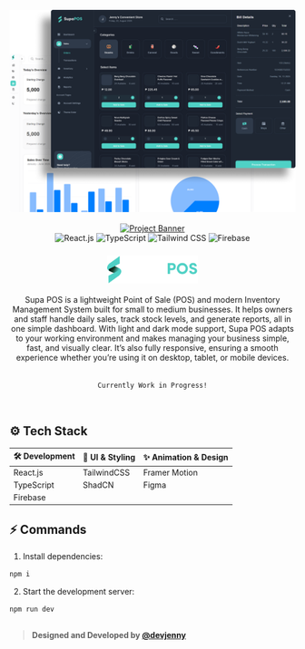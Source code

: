 <div align="center">
   <br />
    <a href="https://supapos.vercel.app/" target="_blank">
      <img src="https://github.com/devJennyy/supa-pos/blob/master/public/images/sneak-peak-ui.png" alt="Project Banner">
    </a>
  <br />

   <br />
    <a href="https://supapos.vercel.app/" target="_blank">
      <img src="https://github.com/devJennyy/supa-pos/blob/master/public/images/sneak-peak-ui-mobile.png" alt="Project Banner">
    </a>
  <br />
  
  <div>
    <img src="https://img.shields.io/badge/-React_JS-black?style=for-the-badge&logo=react&logoColor=white&color=61DAFB" alt="React.js" />
    <img src="https://img.shields.io/badge/-TypeScript-black?style=for-the-badge&logo=typescript&logoColor=white&color=3178C6" alt="TypeScript" />
    <img src="https://img.shields.io/badge/-Tailwind_CSS-black?style=for-the-badge&logo=tailwindcss&logoColor=white&color=06B6D4" alt="Tailwind CSS" />
    <img src="https://img.shields.io/badge/-Firebase-black?style=for-the-badge&logo=firebase&logoColor=white&color=FFCA28" alt="Firebase" />
  </div>

  <h3 align="center" >
    <img src="https://github.com/devJennyy/supa-pos/blob/master/public/logo/logo-dark.svg" width="160">
  </h3>

  <div align="center">
    Supa POS is a lightweight Point of Sale (POS) and modern Inventory Management System built for small to medium businesses.
    It helps owners and staff handle daily sales, track stock levels, and generate reports, all in one simple dashboard.
    With light and dark mode support, Supa POS adapts to your working environment and makes managing your business simple, fast, and visually clear.
    It’s also fully responsive, ensuring a smooth experience whether you’re using it on desktop, tablet, or mobile devices.
  </div>

  </br>
  
  ``` Currently Work in Progress! ```
  
  </br>
</div>

## ⚙️ Tech Stack

| 🛠️ Development | 🎨 UI & Styling | ✨ Animation & Design |
|----------------|-----------------|-----------------------|
| React.js       | TailwindCSS     | Framer Motion         |
| TypeScript     | ShadCN          | Figma                 |
| Firebase       |                 |                       |

## <a name="quick-start">⚡ Commands </a>

1. Install dependencies:

```bash
npm i
```

2. Start the development server:

```bash
npm run dev
```

##
> **Designed and Developed by [@devjenny](https://devjenny-portfolio-legacy.vercel.app/)**


